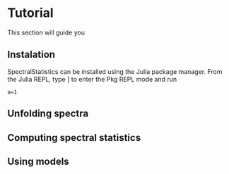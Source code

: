 # Tutorial
This section will guide you
## Instalation
SpectralStatistics can be installed using the Julia package manager. From the Julia REPL, type ] to enter the Pkg REPL mode and run

```@example 
a=1
```

## Unfolding spectra
## Computing spectral statistics

## Using models